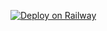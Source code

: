 [![Deploy on Railway](https://railway.app/button.svg)](https://railway.app/template/new?repositoryUrl=https://github.com/nicookenny/trigger.dev-railway-template-v4#)